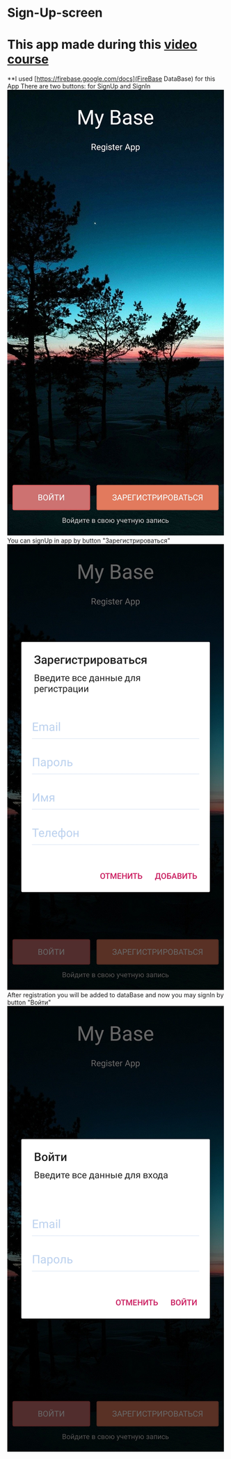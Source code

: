 # Sign-Up-screen
**This app made during this [video course](https://itproger.com/course/android-firebase)**
=====
**I used [https://firebase.google.com/docs](FireBase DataBase) for this App
There are two buttons: for SignUp and SignIn
![alt text](main_screen.jpg)
You can signUp in app by button "Зарегистрироваться"
![alt text](signUp.jpg)
After registration you will be added to dataBase and now you may signIn by button "Войти"
![alt text](signin.jpg)
